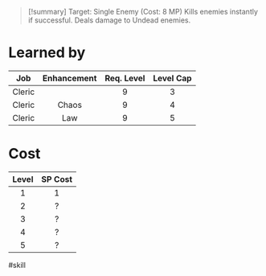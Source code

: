 >[!summary]
>Target: Single Enemy (Cost: 8 MP)
>Kills enemies instantly if successful.
>Deals damage to Undead enemies.
# Learned by
| Job  | Enhancement | Req. Level | Level Cap |
|:------:|:-----------:|:------------------------:|:---------------:|
| Cleric |             | 9                        | 3               |
| Cleric | Chaos       | 9                        | 4               |
| Cleric | Law         | 9                        | 5               |
# Cost
| Level | SP Cost |
|:-----:|:-------:|
| 1     | 1       |
| 2     | ?       |
| 3     | ?       |
| 4     | ?       |
| 5     | ?       |

#skill 